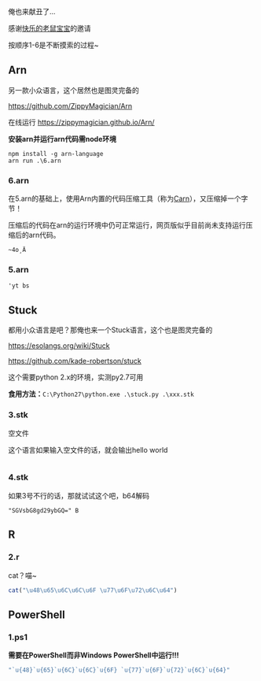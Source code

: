 俺也来献丑了...

感谢[快乐的老鼠宝宝](https://github.com/LaoshuBaby)的邀请



按顺序1-6是不断摸索的过程~



## Arn

另一款小众语言，这个居然也是图灵完备的

https://github.com/ZippyMagician/Arn

在线运行 https://zippymagician.github.io/Arn/

**安装arn并运行arn代码需node环境**

```
npm install -g arn-language
arn run .\6.arn
```

### 6.arn

在5.arn的基础上，使用Arn内置的代码压缩工具（称为[Carn](https://github.com/ZippyMagician/Arn/wiki/Carn)），又压缩掉一个字节！

压缩后的代码在arn的运行环境中仍可正常运行，网页版似乎目前尚未支持运行压缩后的arn代码。

```Arn
~4o¸Ä
```

### 5.arn

```Arn
'yt bs
```



## Stuck

都用小众语言是吧？那俺也来一个Stuck语言，这个也是图灵完备的

https://esolangs.org/wiki/Stuck

https://github.com/kade-robertson/stuck

这个需要python 2.x的环境，实测py2.7可用

**食用方法：**`C:\Python27\python.exe .\stuck.py .\xxx.stk`

### 3.stk

空文件

这个语言如果输入空文件的话，就会输出hello world

```

```

### 4.stk

如果3号不行的话，那就试试这个吧，b64解码

```
"SGVsbG8gd29ybGQ=" B
```



## R

### 2.r

cat？喵~

```R
cat("\u48\u65\u6C\u6C\u6F \u77\u6F\u72\u6C\u64")
```



## PowerShell

### 1.ps1

**需要在PowerShell而非Windows PowerShell中运行!!!**

```powershell
"`u{48}`u{65}`u{6C}`u{6C}`u{6F} `u{77}`u{6F}`u{72}`u{6C}`u{64}"
```
